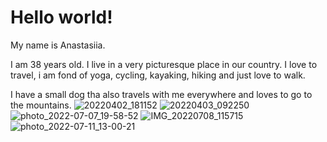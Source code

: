 # Hello world!

My name is Anastasiia.

I am 38 years old.
I live in a very picturesque place in our country.
I love to travel, i am fond of yoga, cycling, kayaking, hiking and just love to walk.

I have a small dog tha also travels with me everywhere and loves to go to the mountains.
![20220402_181152](https://github.com/Anastasiya1647/about-me/assets/141398943/6af4c27d-da4a-4b17-9851-4dd59b5c0dc0)
![20220403_092250](https://github.com/Anastasiya1647/about-me/assets/141398943/b0464194-0a35-487c-967d-9d202aad5671)
![photo_2022-07-07_19-58-52](https://github.com/Anastasiya1647/about-me/assets/141398943/83602e3e-f154-4d47-85ed-5d7c5eae7e2c)
![IMG_20220708_115715](https://github.com/Anastasiya1647/about-me/assets/141398943/0a3b8c69-2abe-4bcc-9f75-69740cbff76a)
![photo_2022-07-11_13-00-21](https://github.com/Anastasiya1647/about-me/assets/141398943/0e066e6c-760b-4f2d-b2e2-b954091245b6)
